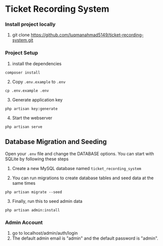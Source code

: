 # Ticket Recording System

### Install project locally

1. git clone https://github.com/luqmanahmad5149/ticket-recording-system.git

### Project Setup

1. install the dependencies

```shell
composer install
```

2. Copy `.env.example` to `.env`

```shell
cp .env.example .env
```

3. Generate application key

```shell
php artisan key:generate
```

4. Start the webserver

```shell
php artisan serve
```

## Database Migration and Seeding

Open your `.env` file and change the DATABASE options. You can start with SQLite by following these steps

1. Create a new MySQL database named `ticket_recording_system`

2. You can run migrations to create database tables and seed data at the same times

```shell
php artisan migrate --seed
```
3. Finally, run this to seed admin data

```shell
php artisan admin:install
```


### Admin Account
1. go to localhost/admin/auth/login
2. The default admin email is "admin" and the default password is "admin".

